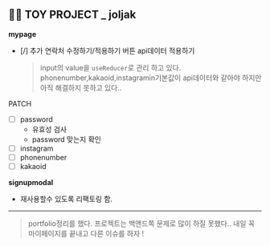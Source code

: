 

## 👩‍🎓 TOY PROJECT _ joljak
**mypage**
- [/] 추가 연락처 수정하기/적용하기 버튼 api데이터 적용하기
	> input의 value을 `useReducer`로 관리 하고 있다. phonenumber,kakaoid,instagramin기본값이 api데이터와 같아야 하지만 아직 해결하지 못하고 있다..

PATCH
- [ ] password 
	- 유효성 검사
	- password 맞는지 확인
- [ ] instagram
- [ ] phonenumber
- [ ] kakaoid  

**signupmodal**
- 재사용할수 있도록 리팩토링 함.

---
> portfolio정리를 했다. 프로젝트는 백앤드쪽 문제로 많이 하질 못했다.. 내일 꼭 마이페이지를 끝내고 다른 이슈를 하자 !
